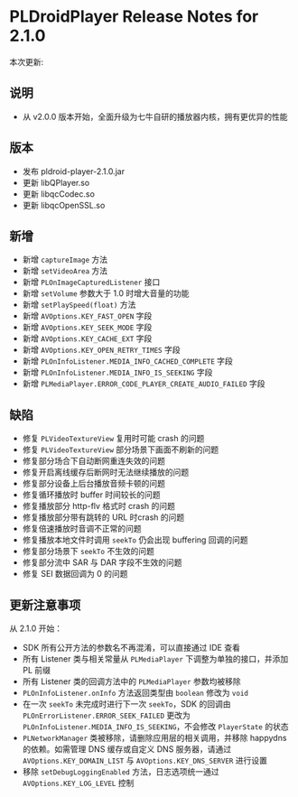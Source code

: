 # PLDroidPlayer Release Notes for 2.1.0

本次更新:

## 说明

- 从 v2.0.0 版本开始，全面升级为七牛自研的播放器内核，拥有更优异的性能

## 版本

- 发布 pldroid-player-2.1.0.jar
- 更新 libQPlayer.so
- 更新 libqcCodec.so
- 更新 libqcOpenSSL.so

## 新增

- 新增 `captureImage` 方法
- 新增 `setVideoArea` 方法
- 新增 `PLOnImageCapturedListener` 接口
- 新增 `setVolume` 参数大于 1.0 时增大音量的功能
- 新增 `setPlaySpeed(float)` 方法
- 新增 `AVOptions.KEY_FAST_OPEN` 字段
- 新增 `AVOptions.KEY_SEEK_MODE` 字段
- 新增 `AVOptions.KEY_CACHE_EXT` 字段
- 新增 `AVOptions.KEY_OPEN_RETRY_TIMES` 字段
- 新增 `PLOnInfoListener.MEDIA_INFO_CACHED_COMPLETE` 字段
- 新增 `PLOnInfoListener.MEDIA_INFO_IS_SEEKING` 字段
- 新增 `PLMediaPlayer.ERROR_CODE_PLAYER_CREATE_AUDIO_FAILED` 字段

## 缺陷

- 修复 `PLVideoTextureView` 复用时可能 crash 的问题
- 修复 `PLVideoTextureView` 部分场景下画面不刷新的问题
- 修复部分场合下自动断网重连失效的问题
- 修复开启离线缓存后断网时无法继续播放的问题
- 修复部分设备上后台播放音频卡顿的问题
- 修复循环播放时 buffer 时间较长的问题
- 修复播放部分 http-flv 格式时 crash 的问题
- 修复播放部分带有跳转的 URL 时crash 的问题
- 修复倍速播放时音调不正常的问题
- 修复播放本地文件时调用 `seekTo` 仍会出现 buffering 回调的问题
- 修复部分场景下 `seekTo` 不生效的问题
- 修复部分流中 SAR 与 DAR 字段不生效的问题
- 修复 SEI 数据回调为 0 的问题

## 更新注意事项

从 2.1.0 开始：
- SDK 所有公开方法的参数名不再混淆，可以直接通过 IDE 查看
- 所有 Listener 类与相关常量从 `PLMediaPlayer` 下调整为单独的接口，并添加 PL 前缀
- 所有 Listener 类的回调方法中的 `PLMediaPlayer` 参数均被移除
- `PLOnInfoListener.onInfo` 方法返回类型由 `boolean` 修改为 `void`
- 在一次 `seekTo` 未完成时进行下一次 `seekTo`，SDK 的回调由 `PLOnErrorListener.ERROR_SEEK_FAILED` 更改为 `PLOnInfoListener.MEDIA_INFO_IS_SEEKING`，不会修改 `PlayerState` 的状态
- `PLNetworkManager` 类被移除，请删除应用层的相关调用，并移除 happydns 的依赖。如需管理 DNS 缓存或自定义 DNS 服务器，请通过 `AVOptions.KEY_DOMAIN_LIST` 与 `AVOptions.KEY_DNS_SERVER` 进行设置
- 移除 `setDebugLoggingEnabled` 方法，日志选项统一通过 `AVOptions.KEY_LOG_LEVEL` 控制
